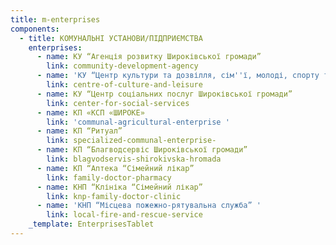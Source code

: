 ```yaml
---
title: m-enterprises
components:
  - title: КОМУНАЛЬНІ УСТАНОВИ/ПІДПРИЄМСТВА
    enterprises:
      - name: КУ “Агенція розвитку Широківської громади”
        link: community-development-agency
      - name: 'КУ “Центр культури та дозвілля, сім''ї, молоді, спорту та туризму”'
        link: centre-of-culture-and-leisure
      - name: КУ “Центр соціальних послуг Широківської громади”
        link: center-for-social-services
      - name: КП «КСП «ШИРОКЕ»
        link: 'communal-agricultural-enterprise '
      - name: КП “Ритуал”
        link: specialized-communal-enterprise-
      - name: КП “Благводсервіс Широківської громади”
        link: blagvodservis-shirokivska-hromada
      - name: КП “Аптека “Сімейний лікар”
        link: family-doctor-pharmacy
      - name: КНП “Клініка “Сімейний лікар”
        link: knp-family-doctor-clinic
      - name: 'КНП “Місцева пожежно-рятувальна служба” '
        link: local-fire-and-rescue-service
    _template: EnterprisesTablet
---
```




